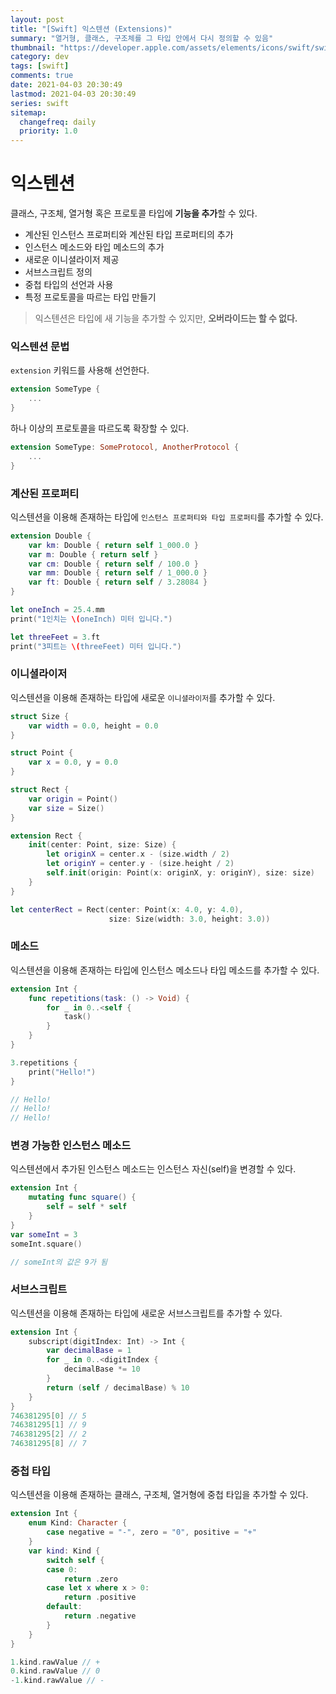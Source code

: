 ```yaml
---
layout: post
title: "[Swift] 익스텐션 (Extensions)"
summary: "열거형, 클래스, 구조체를 그 타입 안에서 다시 정의할 수 있음"
thumbnail: "https://developer.apple.com/assets/elements/icons/swift/swift-256x256.png"
category: dev
tags: [swift]
comments: true
date: 2021-04-03 20:30:49
lastmod: 2021-04-03 20:30:49
series: swift
sitemap: 
  changefreq: daily
  priority: 1.0
---
```

# 익스텐션

클래스, 구조체, 열거형 혹은 프로토콜 타입에 **기능을 추가**할 수 있다.

- 계산된 인스턴스 프로퍼티와 계산된 타입 프로퍼티의 추가
- 인스턴스 메소드와 타입 메소드의 추가
- 새로운 이니셜라이저 제공
- 서브스크립트 정의
- 중첩 타입의 선언과 사용
- 특정 프로토콜을 따르는 타입 만들기

> 익스텐션은 타입에 새 기능을 추가할 수 있지만, **오버라이드는 할 수 없다.**


### 익스텐션 문법

`extension` 키워드를 사용해 선언한다.

```swift
extension SomeType {
    ...
}
```

하나 이상의 프로토콜을 따르도록 확장할 수 있다.
```swift
extension SomeType: SomeProtocol, AnotherProtocol {
    ...
}
```

### 계산된 프로퍼티

익스텐션을 이용해 존재하는 타입에 `인스턴스 프로퍼티와 타입 프로퍼티`를 추가할 수 있다.

```swift
extension Double {
    var km: Double { return self 1_000.0 }
    var m: Double { return self }
    var cm: Double { return self / 100.0 }
    var mm: Double { return self / 1_000.0 }
    var ft: Double { return self / 3.28084 }
}

let oneInch = 25.4.mm
print("1인치는 \(oneInch) 미터 입니다.")

let threeFeet = 3.ft
print("3피트는 \(threeFeet) 미터 입니다.")
```

### 이니셜라이저

익스텐션을 이용해 존재하는 타입에 새로운 `이니셜라이저`를 추가할 수 있다.

```swift
struct Size {
    var width = 0.0, height = 0.0
}

struct Point {
    var x = 0.0, y = 0.0
}

struct Rect {
    var origin = Point()
    var size = Size()
}
```

```swift
extension Rect {
    init(center: Point, size: Size) {
        let originX = center.x - (size.width / 2)
        let originY = center.y - (size.height / 2)
        self.init(origin: Point(x: originX, y: originY), size: size)
    }
}

let centerRect = Rect(center: Point(x: 4.0, y: 4.0),
                      size: Size(width: 3.0, height: 3.0))
```

### 메소드

익스텐션을 이용해 존재하는 타입에 인스턴스 메소드나 타입 메소드를 추가할 수 있다.

```swift
extension Int {
    func repetitions(task: () -> Void) {
        for _ in 0..<self {
            task()
        }
    }
}

3.repetitions {
    print("Hello!")
}

// Hello!
// Hello!
// Hello!
```

### 변경 가능한 인스턴스 메소드

익스텐션에서 추가된 인스턴스 메소드는 인스턴스 자신(self)을 변경할 수 있다.

```swift
extension Int {
    mutating func square() {
        self = self * self
    }
}
var someInt = 3
someInt.square()

// someInt의 값은 9가 됨
```

### 서브스크립트

익스텐션을 이용해 존재하는 타입에 새로운 서브스크립트를 추가할 수 있다.

```swift
extension Int {
    subscript(digitIndex: Int) -> Int {
        var decimalBase = 1
        for _ in 0..<digitIndex {
            decimalBase *= 10
        }
        return (self / decimalBase) % 10
    }
}
746381295[0] // 5
746381295[1] // 9
746381295[2] // 2
746381295[8] // 7
```

### 중첩 타입

익스텐션을 이용해 존재하는 클래스, 구조체, 열거형에 중첩 타입을 추가할 수 있다.

```swift
extension Int {
    enum Kind: Character {
        case negative = "-", zero = "0", positive = "+"
    }
    var kind: Kind {
        switch self {
        case 0:
            return .zero
        case let x where x > 0:
            return .positive
        default:
            return .negative
        }
    }
}

1.kind.rawValue // +
0.kind.rawValue // 0
-1.kind.rawValue // -


```